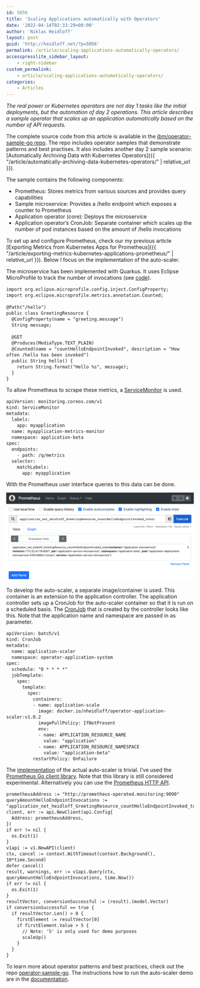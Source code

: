 ```yaml
---
id: 5056
title: 'Scaling Applications automatically with Operators'
date: '2022-04-14T02:33:29+00:00'
author: 'Niklas Heidloff'
layout: post
guid: 'http://heidloff.net/?p=5056'
permalink: /article/scaling-applications-automatically-operators/
accesspresslite_sidebar_layout:
    - right-sidebar
custom_permalink:
    - article/scaling-applications-automatically-operators/
categories:
    - Articles
---
```


*The real power or Kubernetes operators are not day 1 tasks like the initial deployments, but the automation of day 2 operations. This article describes a sample operator that scales up an application automatically based on the number of API requests.*

The complete source code from this article is available in the [ibm/operator-sample-go repo](https://github.com/IBM/operator-sample-go). The repo includes operator samples that demonstrate patterns and best practises. It also includes another day 2 sample scenario: [Automatically Archiving Data with Kubernetes Operators]({{ "/article/automatically-archiving-data-kubernetes-operators/" | relative_url }}).

The sample contains the following components:

- Prometheus: Stores metrics from various sources and provides query capabilities
- Sample microservice: Provides a /hello endpoint which exposes a counter to Prometheus
- Application operator (core): Deploys the microservice
- Application operator’s CronJob: Separate container which scales up the number of pod instances based on the amount of /hello invocations

To set up and configure Prometheus, check our my previous article [Exporting Metrics from Kubernetes Apps for Prometheus]({{ "/article/exporting-metrics-kubernetes-applications-prometheus/" | relative_url }}). Below I focus on the implementation of the auto-scaler.

The microservice has been implemented with Quarkus. It uses Eclipse MicroProfile to track the number of invocations (see [code](https://github.com/IBM/operator-sample-go/blob/f130dc768df6d9178f6395690f508f0840e0b5ef/simple-microservice/src/main/java/net/heidloff/GreetingResource.java)).

```
import org.eclipse.microprofile.config.inject.ConfigProperty;
import org.eclipse.microprofile.metrics.annotation.Counted;

@Path("/hello")
public class GreetingResource {
  @ConfigProperty(name = "greeting.message") 
  String message;

  @GET
  @Produces(MediaType.TEXT_PLAIN)
  @Counted(name = "countHelloEndpointInvoked", description = "How often /hello has been invoked")
  public String hello() {
    return String.format("Hello %s", message);        
  }
}
```

To allow Prometheus to scrape these metrics, a [ServiceMonitor](https://github.com/IBM/operator-sample-go/blob/f130dc768df6d9178f6395690f508f0840e0b5ef/simple-microservice/kubernetes/service-monitor.yaml) is used.

```
apiVersion: monitoring.coreos.com/v1
kind: ServiceMonitor
metadata:
  labels:
    app: myapplication
  name: myapplication-metrics-monitor
  namespace: application-beta
spec:
  endpoints:
    - path: /q/metrics
  selector:
    matchLabels:
      app: myapplication
```

With the Prometheus user interface queries to this data can be done.

![image](/assets/img/2022/04/Screenshot-2022-04-12-at-17.52.20.png)

To develop the auto-scaler, a separate image/container is used. This container is an extension to the application controller. The application controller sets up a CronJob for the auto-scaler container so that it is run on a scheduled basis. The [CronJob](https://github.com/IBM/operator-sample-go/blob/f130dc768df6d9178f6395690f508f0840e0b5ef/operator-application-scaler/kubernetes/cronjob.yaml) that is created by the controller looks like this. Note that the application name and namespace are passed in as parameter.

```
apiVersion: batch/v1
kind: CronJob
metadata:
  name: application-scaler
  namespace: operator-application-system
spec:
  schedule: "0 * * * *"
  jobTemplate:
    spec:
      template:
        spec:
          containers:
          - name: application-scale
            image: docker.io/nheidloff/operator-application-scaler:v1.0.2
            imagePullPolicy: IfNotPresent
            env:
            - name: APPLICATION_RESOURCE_NAME
              value: "application"
            - name: APPLICATION_RESOURCE_NAMESPACE
              value: "application-beta"
          restartPolicy: OnFailure
```

The [implementation](https://github.com/IBM/operator-sample-go/blob/f130dc768df6d9178f6395690f508f0840e0b5ef/operator-application-scaler/scaler/scaler.go) of the actual auto-scaler is trivial. I’ve used the [Prometheus Go client library](https://github.com/prometheus/client_golang/). Note that this library is still considered experimental. Alternatively you can use the [Prometheus HTTP API](https://prometheus.io/docs/prometheus/latest/querying/api/).

```
prometheusAddress := "http://prometheus-operated.monitoring:9090"
queryAmountHelloEndpointInvocations := "application_net_heidloff_GreetingResource_countHelloEndpointInvoked_total"
client, err := api.NewClient(api.Config{
  Address: prometheusAddress,
})
if err != nil {
  os.Exit(1)
}
v1api := v1.NewAPI(client)
ctx, cancel := context.WithTimeout(context.Background(), 10*time.Second)
defer cancel()
result, warnings, err := v1api.Query(ctx, queryAmountHelloEndpointInvocations, time.Now())
if err != nil {
  os.Exit(1)
}
resultVector, conversionSuccessful := (result).(model.Vector)
if conversionSuccessful == true {
  if resultVector.Len() > 0 {
    firstElement := resultVector[0]
    if firstElement.Value > 5 {
      // Note: '5' is only used for demo purposes
      scaleUp()
    } 
  }
}
```

To learn more about operator patterns and best practices, check out the repo [operator-sample-go](https://github.com/IBM/operator-sample-go). The instructions how to run the auto-scaler demo are in the [documentation](https://github.com/IBM/operator-sample-go/blob/f130dc768df6d9178f6395690f508f0840e0b5ef/operator-application-scaler/README.md).